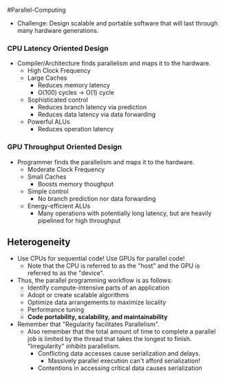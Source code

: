 #Parallel-Computing
- Challenge: Design scalable and portable software that will last through many hardware generations.
### CPU Latency Oriented Design
- Compiler/Architecture finds parallelism and maps it to the hardware.
	- High Clock Frequency
	- Large Caches
		- Reduces memory latency
		- O(100) cycles -> O(1) cycle
	- Sophisticated control
		- Reduces branch latency via prediction
		- Reduces data latency via data forwarding
	- Powerful ALUs
		- Reduces operation latency
### GPU Throughput Oriented Design
- Programmer finds the parallelism and maps it to the hardware.
	- Moderate Clock Frequency
	- Small Caches
		- Boosts memory thoughput
	- Simple control
		- No branch prediction nor data forwarding
	- Energy-efficient ALUs
		- Many operations with potentially long latency, but are heavily pipelined for high throughput

## Heterogeneity
- Use CPUs for sequential code! Use GPUs for parallel code!
	- Note that the CPU is referred to as the "host" and the GPU is referred to as the "device".
- Thus, the parallel programming workflow is as follows:
	- Identify compute-intensive parts of an application
	- Adopt or create scalable algorithms
	- Optimize data arrangements to maximize locality
	- Performance tuning
	- **Code portability, scalability, and maintainability**
- Remember that "Regularity facilitates Parallelism".
	- Also remember that the total amount of time to complete a parallel job is limited by the thread that takes the longest to finish. "Irregularity" *inhibits* parallelism.
		- Conflicting data accesses cause serialization and delays.
			- Massively parallel execution can't afford serialization!
		- Contentions in accessing critical data causes serialization